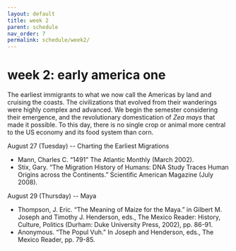 ```yaml
---
layout: default
title: week 2
parent: schedule
nav_order: 7
permalink: schedule/week2/
---
```


# week 2: early america one

The earliest immigrants to what we now call the Americas by land and cruising
the coasts. The civilizations that evolved from their wanderings were highly
complex and advanced. We begin the semester considering their emergence, and
the revolutionary domestication of *Zea mays* that made it possible. To this
day, there is no single crop or animal more central to the US economy and its
food system than corn. 

August 27 (Tuesday)  -- Charting the Earliest Migrations

* Mann, Charles C. “1491” The Atlantic Monthly (March 2002).
* Stix, Gary. “The Migration History of Humans: DNA Study Traces Human Origins across the Continents.” Scientific American Magazine (July 2008).

August 29 (Thursday) -- Maya

* Thompson, J. Eric. “The Meaning of Maize for the Maya.” in Gilbert M. Joseph and Timothy J. Henderson, eds., The Mexico Reader: History, Culture, Politics (Durham: Duke University Press, 2002), pp. 86-91.
* Anonymous. “The Popul Vuh.” In Joseph and Henderson, eds., The Mexico Reader, pp. 79-85.


